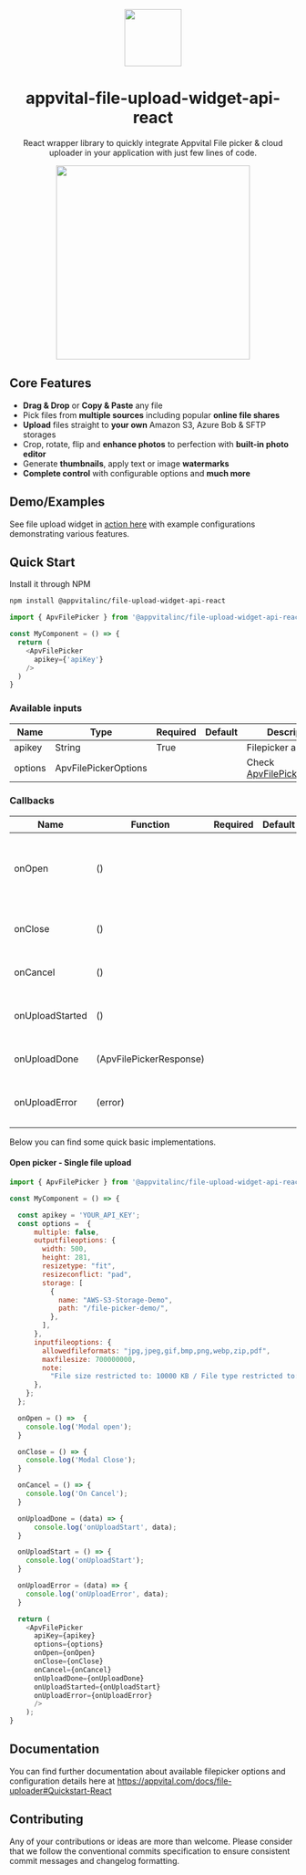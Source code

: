 <p align="center"><img src="https://appvital.com/images/logo-appvital-dark-top.png" align="center" height="100"/></p>
<h1 align="center">
  appvital-file-upload-widget-api-react
</h1>
<p align="center">
  React wrapper library to quickly integrate Appvital File picker & cloud uploader in your application with just few lines of code.
</p>
<p align="center">
  <img src="https://cdn.appvital.com/appsite/static/appvital-file-picker-cloud-uploader.gif"  align="center" height="340"/>
</p>

## Core Features

*   **Drag & Drop** or **Copy & Paste** any file
*   Pick files from **multiple sources** including popular **online file shares**
*   **Upload** files straight to **your own** Amazon S3, Azure Bob & SFTP storages
*   Crop, rotate, flip and **enhance photos** to perfection with **built-in photo editor**
*   Generate **thumbnails**, apply text or image **watermarks**
*   **Complete control** with configurable options and **much more**

## Demo/Examples

See file upload widget in [action here](https://appvital.com/example/cloud-file-uploader) with example configurations demonstrating various features.


## Quick Start

Install it through NPM
```bash
npm install @appvitalinc/file-upload-widget-api-react
```

```javascript
import { ApvFilePicker } from '@appvitalinc/file-upload-widget-api-react';

const MyComponent = () => {
  return (
    <ApvFilePicker
      apikey={'apiKey'}
    />
  )
}
```

### Available inputs

| Name    | Type                 | Required | Default | Description                                                         |
| ------- | -------------------- | -------- | ------- | ------------------------------------------------------------------- |
| apikey  | String               | True     |         | Filepicker api key                                                  |
| options | ApvFilePickerOptions |          |         | Check [ApvFilePickerOptions](https://appvital.com/docs/file-uploader) |

### Callbacks

| Name            | Function                  | Required | Default | Description                            |
| --------------- | --------------------- | -------- | ------- | -------------------------------------- |
| onOpen          | ()              |          |         | Fires when filepicker has been initialized and is ready.     |    
| onClose         | ()              |          |         | Fires when filepicker popup is closed.  |
| onCancel        | ()              |          |         | Fires when filepicker is canceled.         |
| onUploadStarted | ()              |          |         | Fires when file(s) uploading starts.  |
| onUploadDone    | (ApvFilePickerResponse) |          |         | Fires when uploading completes.     |
| onUploadError   | (error)       |          |         | Fires when file(s) upload is failed.   |

Below you can find some quick basic implementations.

#### Open picker - Single file upload

```javascript
import { ApvFilePicker } from '@appvitalinc/file-upload-widget-api-react';

const MyComponent = () => {

  const apikey = 'YOUR_API_KEY';
  const options =  {
      multiple: false,
      outputfileoptions: {
        width: 500,
        height: 281,
        resizetype: "fit",
        resizeconflict: "pad",
        storage: [
          {
            name: "AWS-S3-Storage-Demo",
            path: "/file-picker-demo/",
          },
        ],
      },
      inputfileoptions: {
        allowedfileformats: "jpg,jpeg,gif,bmp,png,webp,zip,pdf",
        maxfilesize: 700000000,
        note:
          "File size restricted to: 10000 KB / File type restricted to: JPG, PNG, JPEG, PDF, DOC, DOCX, TXT, XML and ZIP.",
      },
    };
  };

  onOpen = () =>  {
    console.log('Modal open');
  }

  onClose = () => {
    console.log('Modal Close');
  }

  onCancel = () => {
    console.log('On Cancel');
  }

  onUploadDone = (data) => {
      console.log('onUploadStart', data);
  }

  onUploadStart = () => {
    console.log('onUploadStart');
  }

  onUploadError = (data) => {
    console.log('onUploadError', data);
  }

  return (
    <ApvFilePicker
      apiKey={apikey}
      options={options}
      onOpen={onOpen}
      onClose={onClose}
      onCancel={onCancel}
      onUploadDone={onUploadDone}
      onUploadStarted={onUploadStart}
      onUploadError={onUploadError} 
      />
    );
}
```


## Documentation

You can find further documentation about available filepicker options and configuration details here at https://appvital.com/docs/file-uploader#Quickstart-React

## Contributing

Any of your contributions or ideas are more than welcome. Please consider that we follow the conventional commits specification to ensure consistent commit messages and changelog formatting.
